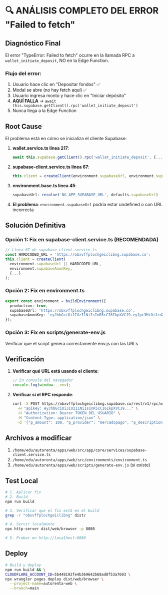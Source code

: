 # 🔍 ANÁLISIS COMPLETO DEL ERROR "Failed to fetch"

## Diagnóstico Final

El error "TypeError: Failed to fetch" ocurre en la llamada RPC a `wallet_initiate_deposit`, NO en la Edge Function.

### Flujo del error:
1. Usuario hace clic en "Depositar fondos" ✅
2. Modal se abre (no hay fetch aquí) ✅
3. Usuario ingresa monto y hace clic en "Iniciar depósito"
4. **AQUÍ FALLA** → `await this.supabase.getClient().rpc('wallet_initiate_deposit')`
5. Nunca llega a la Edge Function

## Root Cause

El problema está en cómo se inicializa el cliente Supabase:

1. **wallet.service.ts línea 217**:
   ```typescript
   await this.supabase.getClient().rpc('wallet_initiate_deposit', {...})
   ```

2. **supabase-client.service.ts línea 67**:
   ```typescript
   this.client = createClient(environment.supabaseUrl, environment.supabaseAnonKey, {...})
   ```

3. **environment.base.ts línea 45**:
   ```typescript
   supabaseUrl: resolve('NG_APP_SUPABASE_URL', defaults.supabaseUrl)
   ```

4. **El problema**: `environment.supabaseUrl` podría estar undefined o con URL incorrecta

## Solución Definitiva

### Opción 1: Fix en supabase-client.service.ts (RECOMENDADA)
```typescript
// Línea 67 de supabase-client.service.ts
const HARDCODED_URL = 'https://obxvffplochgeiclibng.supabase.co';
this.client = createClient(
  environment.supabaseUrl || HARDCODED_URL,
  environment.supabaseAnonKey,
  {...}
);
```

### Opción 2: Fix en environment.ts
```typescript
export const environment = buildEnvironment({
  production: true,
  supabaseUrl: 'https://obxvffplochgeiclibng.supabase.co',
  supabaseAnonKey: 'eyJhbGciOiJIUzI1NiIsInR5cCI6IkpXVCJ9.eyJpc3MiOiJzdXBhYmFzZSIsInJlZiI6Im9ieHZmZnBsb2NoZ2VpY2xpYm5nIiwicm9sZSI6ImFub24iLCJpYXQiOjE3NjA1NTMyMzIsImV4cCI6MjA3NjEyOTIzMn0.1b4XQpOgNm6bXdcU8gXGG2aUbTkjvr8xyJU4Mkgt6GU'
});
```

### Opción 3: Fix en scripts/generate-env.js
Verificar que el script genera correctamente env.js con las URLs

## Verificación

1. **Verificar qué URL está usando el cliente**:
   ```javascript
   // En console del navegador
   console.log(window.__env);
   ```

2. **Verificar si el RPC responde**:
   ```bash
   curl -X POST https://obxvffplochgeiclibng.supabase.co/rest/v1/rpc/wallet_initiate_deposit \
     -H "apikey: eyJhbGciOiJIUzI1NiIsInR5cCI6IkpXVCJ9..." \
     -H "Authorization: Bearer TOKEN_DEL_USUARIO" \
     -H "Content-Type: application/json" \
     -d '{"p_amount": 100, "p_provider": "mercadopago", "p_description": "Test", "p_allow_withdrawal": false}'
   ```

## Archivos a modificar

1. `/home/edu/autorenta/apps/web/src/app/core/services/supabase-client.service.ts`
2. `/home/edu/autorenta/apps/web/src/environments/environment.ts`
3. `/home/edu/autorenta/apps/web/scripts/generate-env.js` (si existe)

## Test Local

```bash
# 1. Aplicar fix
# 2. Build
npm run build

# 3. Verificar que el fix está en el build
grep -r "obxvffplochgeiclibng" dist/

# 4. Servir localmente
npx http-server dist/web/browser -p 8080

# 5. Probar en http://localhost:8080
```

## Deploy

```bash
# Build y deploy
npm run build && \
CLOUDFLARE_ACCOUNT_ID=5b448192fe4b369642b68ad8f53a7603 \
npx wrangler pages deploy dist/web/browser \
  --project-name=autorenta-web \
  --branch=main
```